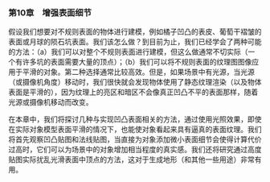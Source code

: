 ### 第10章　增强表面细节

假设我们想要对不规则表面的物体进行建模，例如橘子凹凸的表皮、葡萄干褶皱的表面或月球的陨石坑表面。我们该怎么做？到目前为止，我们已经学会了两种可能的方法：（a）我们可以对整个不规则表面进行建模，但这么做通常不切实际（一个有许多坑的表面需要大量的顶点）；（b）我们可以将不规则表面的纹理图图像应用于平滑的对象。第二种选择通常比较高效。但是，如果场景中有光源，当光源（或摄像机角度）移动时，我们很快就会发现物体使用了静态纹理渲染（以及物体表面是平滑的），因为纹理上的亮区和暗区不会像真正凹凸不平的表面那样，随着光源或摄像机移动而改变。

在本章中，我们将探讨几种与实现凹凸表面相关的方法，通过使用光照效果，即使在实际对象模型表面平滑的情况下，也能使对象看起来具有逼真的表面纹理。我们将首先观察凹凸贴图和法线贴图，当直接为对象添加微小表面细节会使得计算代价过高时，它们可以为场景中的对象增加相当程度的真实感。我们还将研究通过高度贴图实际扰乱光滑表面中顶点的方法，这对于生成地形（和其他一些用途）非常有用。

